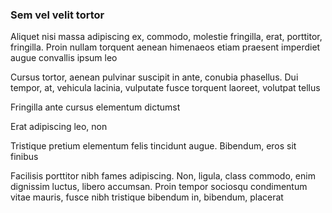 ### Sem vel velit tortor

Aliquet nisi massa adipiscing ex, commodo, molestie fringilla, erat, porttitor, fringilla. Proin nullam torquent aenean himenaeos etiam praesent imperdiet augue convallis ipsum leo

Cursus tortor, aenean pulvinar suscipit in ante, conubia phasellus. Dui tempor, at, vehicula lacinia, vulputate fusce torquent laoreet, volutpat tellus

Fringilla ante cursus elementum dictumst

Erat adipiscing leo, non

Tristique pretium elementum felis tincidunt augue. Bibendum, eros sit finibus

Facilisis porttitor nibh fames adipiscing. Non, ligula, class commodo, enim dignissim luctus, libero accumsan. Proin tempor sociosqu condimentum vitae mauris, fusce nibh tristique bibendum in, bibendum, placerat


